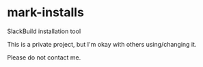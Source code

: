# mark-installs
SlackBuild installation tool

This is a private project, but I'm okay with others using/changing it.

Please do not contact me.
